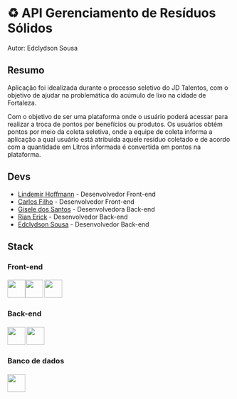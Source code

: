 # ♻️ API Gerenciamento de Resíduos Sólidos

Autor: Edclydson Sousa

##  Resumo
Aplicação foi idealizada durante o processo seletivo do JD Talentos, com o objetivo de ajudar na problemática do acúmulo de lixo na cidade de Fortaleza.

Com o objetivo de ser uma plataforma onde o usuário poderá acessar para realizar a troca de pontos por benefícios ou produtos. Os usuários obtém pontos por meio da coleta seletiva, onde a equipe de coleta informa a aplicação a qual usuário está atribuida aquele resíduo coletado e de acordo com a quantidade em Litros informada é convertida em pontos na plataforma. 
##     Devs
- [Lindemir Hoffmann](https://github.com/LindemirHoffmann) - Desenvolvedor Front-end
- [Carlos Filho](https://github.com/Carlosravick) - Desenvolvedor Front-end
- [Gisele dos Santos](https://github.com/Giselz) - Desenvolvedora Back-end
- [Rian Erick](https://github.com/RianErick) - Desenvolvedor Back-end
- [Edclydson Sousa](https://github.com/Edclydson) - Desenvolvedor Back-end
##     Stack

### Front-end
#### <img src="https://cdn.jsdelivr.net/gh/devicons/devicon/icons/html5/html5-original.svg" width="40" height="40"/><a href="https://www.javascript.com/" target="_blank"><img src="https://cdn.jsdelivr.net/gh/devicons/devicon/icons/javascript/javascript-original.svg" width="40" height="40"/></a>  <a href="#" target="_blank"><img src="https://cdn.jsdelivr.net/gh/devicons/devicon/icons/css3/css3-original.svg" width="40" height="40"/></a>

### Back-end
#### <a href="https://www.oracle.com/br/java/" target="_blank"><img src="https://cdn.jsdelivr.net/gh/devicons/devicon/icons/java/java-original.svg" width="40" height="40"/></a>  <a href="https://spring.io/" target="_blank"><img src="https://cdn.jsdelivr.net/gh/devicons/devicon/icons/spring/spring-original.svg" width="40" height="40"/></a>

###   Banco de dados
####   <a href="https://postgresql.org/" target="_blank"><img src="https://cdn.jsdelivr.net/gh/devicons/devicon/icons/postgresql/postgresql-original.svg" width="40" height="40"/></a>


